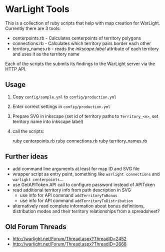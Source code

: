 # WarLight Tools

This is a collection of ruby scripts that help with map creation for WarLight.
Currently there are 3 tools:

* centerpoints.rb - Calculates centerpoints of territory polygons
* connections.rb - Calculates which territory pairs border each other
* territory_names.rb - reads the *inkscape:label* attribute of each territory
  and uses it as the territory name

Each of the scripts the submits its findings to the WarLight server via the
HTTP API.


## Usage

1. Copy `config/sample.yml` to `config/production.yml`
2. Enter correct settings in `config/production.yml`
3. Prepare SVG in inkscape (set id of territory paths to `Territory_<n>`, set
   territory name into inkscape label)
4. call the scripts:

    ruby centerpoints.rb
    ruby connections.rb
    ruby territory_names.rb
 

## Further ideas

* add command line arguments at least for map ID and SVG file
* wrapper script as entry point, something like `warlight connections` and
  `warlight centerpoints`...
* use GetAPIToken API call to configure password instead of APIToken
* read additional territory info from path description in SVG
  * use info for API command `addTerritoryToBonus`
  * use info for API command `addTerritoryToDistribution`
* alternatively read complete information about bonus definitions, distribution
  modes and their territory relationships from a spreadsheet?


## Old Forum Threads

* http://warlight.net/Forum/Thread.aspx?ThreadID=2452
* http://warlight.net/Forum/Thread.aspx?ThreadID=2668
